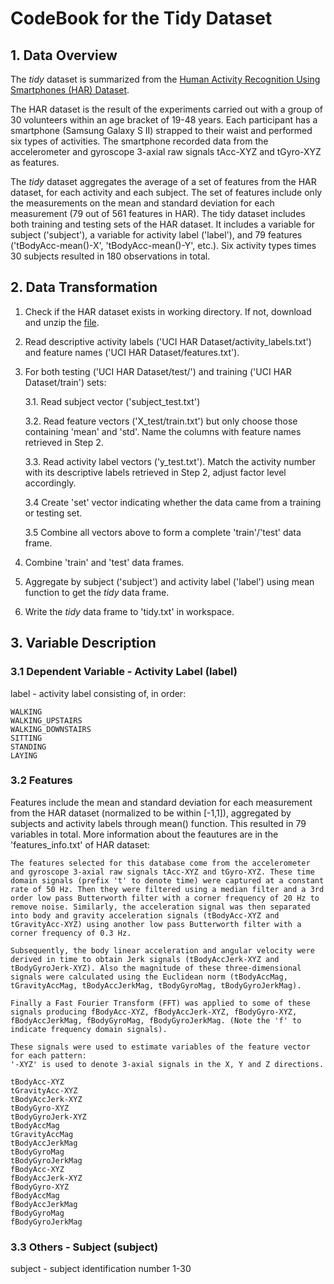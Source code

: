 # CodeBook for the Tidy Dataset

## 1. Data Overview

The *tidy* dataset is summarized from the [Human Activity Recognition Using Smartphones (HAR) Dataset](www.smartlab.ws). 

The HAR dataset is the result of the experiments carried out with a group of 30 volunteers within an age bracket of 19-48 years. Each participant has a smartphone (Samsung Galaxy S II) strapped to their waist and performed six types of activities. The smartphone recorded data from the accelerometer and gyroscope 3-axial raw signals tAcc-XYZ and tGyro-XYZ as features. 

The *tidy* dataset aggregates the average of a set of features from the HAR dataset, for each activity and each subject. The set of features include only the measurements on the mean and standard deviation for each measurement (79 out of 561 features in HAR). The tidy dataset includes both training and testing sets of the HAR dataset. It includes a variable for subject ('subject'), a variable for activity label ('label'), and 79 features ('tBodyAcc-mean()-X', 'tBodyAcc-mean()-Y', etc.). Six activity types times 30 subjects resulted in 180 observations in total.

## 2. Data Transformation

1. Check if the HAR dataset exists in working directory. If not, download and unzip the [file](https://d396qusza40orc.cloudfront.net/getdata%2Fprojectfiles%2FUCI%20HAR%20Dataset.zip).

2. Read descriptive activity labels ('UCI HAR Dataset/activity_labels.txt') and feature names ('UCI HAR Dataset/features.txt').

3. For both testing ('UCI HAR Dataset/test/') and training ('UCI HAR Dataset/train') sets:

    3.1. Read subject vector ('subject_test.txt')
    
    3.2. Read feature vectors ('X_test/train.txt') but only choose those containing 'mean' and 'std'. Name the columns with feature names retrieved in Step 2.
    
    3.3. Read activity label vectors ('y_test.txt'). Match the activity number with its descriptive labels retrieved in Step 2, adjust factor level accordingly.
    
    3.4 Create 'set' vector indicating whether the data came from a training or testing set.
    
    3.5 Combine all vectors above to form a complete 'train'/'test' data frame.
    
4. Combine 'train' and 'test' data frames.

5. Aggregate by subject ('subject') and activity label ('label') using mean function to get the *tidy* data frame.

6. Write the *tidy* data frame to 'tidy.txt' in workspace.

## 3. Variable Description

### 3.1 Dependent Variable - Activity Label (label)

label - activity label consisting of, in order: 
```{r}
WALKING
WALKING_UPSTAIRS
WALKING_DOWNSTAIRS
SITTING
STANDING
LAYING
```

### 3.2 Features

Features include the mean and standard deviation for each measurement from the HAR dataset (normalized to be within [-1,1]), aggregated by subjects and activity labels through mean() function. This resulted in 79 variables in total. More information about the feautures are in the 'features_info.txt' of HAR dataset:

```{r}
The features selected for this database come from the accelerometer and gyroscope 3-axial raw signals tAcc-XYZ and tGyro-XYZ. These time domain signals (prefix 't' to denote time) were captured at a constant rate of 50 Hz. Then they were filtered using a median filter and a 3rd order low pass Butterworth filter with a corner frequency of 20 Hz to remove noise. Similarly, the acceleration signal was then separated into body and gravity acceleration signals (tBodyAcc-XYZ and tGravityAcc-XYZ) using another low pass Butterworth filter with a corner frequency of 0.3 Hz. 

Subsequently, the body linear acceleration and angular velocity were derived in time to obtain Jerk signals (tBodyAccJerk-XYZ and tBodyGyroJerk-XYZ). Also the magnitude of these three-dimensional signals were calculated using the Euclidean norm (tBodyAccMag, tGravityAccMag, tBodyAccJerkMag, tBodyGyroMag, tBodyGyroJerkMag). 

Finally a Fast Fourier Transform (FFT) was applied to some of these signals producing fBodyAcc-XYZ, fBodyAccJerk-XYZ, fBodyGyro-XYZ, fBodyAccJerkMag, fBodyGyroMag, fBodyGyroJerkMag. (Note the 'f' to indicate frequency domain signals). 

These signals were used to estimate variables of the feature vector for each pattern:  
'-XYZ' is used to denote 3-axial signals in the X, Y and Z directions.

tBodyAcc-XYZ
tGravityAcc-XYZ
tBodyAccJerk-XYZ
tBodyGyro-XYZ
tBodyGyroJerk-XYZ
tBodyAccMag
tGravityAccMag
tBodyAccJerkMag
tBodyGyroMag
tBodyGyroJerkMag
fBodyAcc-XYZ
fBodyAccJerk-XYZ
fBodyGyro-XYZ
fBodyAccMag
fBodyAccJerkMag
fBodyGyroMag
fBodyGyroJerkMag
```

### 3.3 Others - Subject (subject)

subject - subject identification number 1-30
